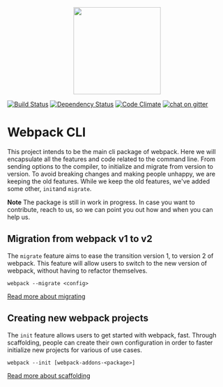 <a href="https://gitter.im/webpack/webpack">
<div align="center"><a href="https://github.com/webpack/webpack-cli">
  <img width="200" heigth="200" src="https://webpack.js.org/assets/icon-square-big.svg">
</a>
</div>

[![Build Status](https://travis-ci.org/webpack/webpack-cli.svg)](https://travis-ci.org/webpack/webpack-cli)
[![Dependency Status](https://david-dm.org/webpack/webpack-cli.svg)](https://david-dm.org/webpack/webpack-cli)
[![Code Climate](https://codeclimate.com/github/webpack/webpack-cli/badges/gpa.svg)](https://codeclimate.com/github/webpack/webpack-cli)
[![chat on gitter](https://badges.gitter.im/webpack/webpack.svg)](https://gitter.im/webpack/webpack)

# Webpack CLI

This project intends to be the main cli package of webpack. Here we will encapsulate all the features and code related to the command line. From sending options to the compiler, to initialize and migrate from version to version. To avoid breaking changes and making people unhappy, we are keeping the old features. While we keep the old features, we've added some other, `init`and `migrate`. 

**Note** The package is still in work in progress. In case you want to contribute, reach to us, so we can point you out how and when you can help us.

## Migration from webpack v1 to v2

The `migrate` feature aims to ease the transition version 1, to version 2 of webpack. This feature will allow users to switch to the new version of webpack, without having to refactor themselves.

`webpack --migrate <config>`

[Read more about migrating](MIGRATE.md)

## Creating new webpack projects

The `init` feature allows users to get started with webpack, fast. Through scaffolding, people can create their own configuration in order to faster initialize new projects for various of use cases.

`webpack --init [webpack-addons-<package>]`

[Read more about scaffolding](SCAFFOLDING.md)
